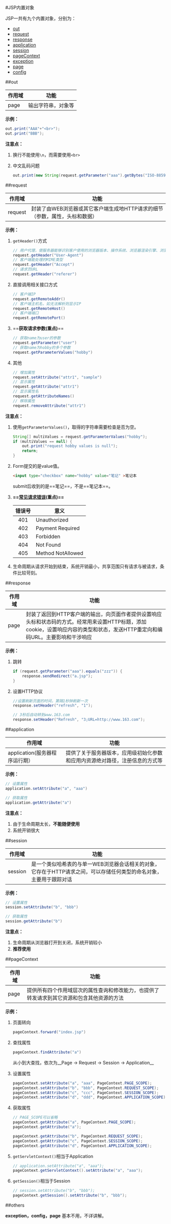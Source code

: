 #JSP内置对象

JSP一共有九个内置对象，分别为：

* [out](#out)
* [request](#request)
* [response](#response)
* [application](#application)
* [session](#session)
* [pageContext](#pageContext)
* [exception](#others)
* [page](#others)
* [config](#others)

##<a name="out"></a>out

| 作用域 | 功能 |
| --- | --- |
| page | 输出字符串，对象等 |

__示例：__

``` java
out.print("AAA"+"<br>");
out.print("BBB");
```

__注意点：__

1. 换行不能使用```\n```，而需要使用```<br>```
2. 中文乱码问题

    ``` java
    out.print(new String(request.getParameter("aaa").getBytes("ISO-8859-1"), "gbk"))
    ```

##<a name="request"></a>request

| 作用域 | 功能 |
| --- | --- |
| request | 封装了由WEB浏览器或其它客户端生成地HTTP请求的细节（参数，属性，头标和数据）|

__示例：__

1. ```getHeader()```方式

    ``` java
    // 用户代理，使服务器能够识别客户使用的浏览器版本、操作系统、浏览器渲染引擎、浏览器语言等
    request.getHeader("User-Agent")
    // 客户端能处理的MIME类型
    request.getHeader("Accept")
    // 请求页URL
    request.getHeader("referer")
    ```
    
2. 直接调用相关接口方式

    ``` java
    // 客户端IP
    request.getRemoteAddr()
    // 客户端主机名，如无法解析则显示IP
    request.getRemoteHost()
    // 客户端端口
    request.getRemotePort()
    ```
    
3. ==__获取请求参数(重点)__==

    ``` java
    // 获取name为user的参数
    request.getParameter("user")
    // 获取name为hobby的多个参数
    request.getParameterValues("hobby")
    ```
    
4. 其他

    ``` java
    // 增加属性
    request.setAttribute("attr1", "sample")
    // 显示属性
    request.getAttribute("attr1")
    // 显示属性名
    request.getAttributeNames()
    // 移除属性
    request.removeAttribute("attr1")
    ```
    
__注意点：__

1. 使用```getParameterValues()```，取得的字符串需要检查是否为空。

    ``` java
    String[] multiValues = request.getParameterValues("hobby");
    if (multiValues == null) {
        out.print("request hobby values is null");
        return;
    }
    ```
    
2. Form提交的是value值。

    ``` html
    <input type="checkbox" name="hobby" value="笔记" >笔记本
    ```
    
    submit后收到的是==笔记==，不是==笔记本==。
    
3. __==[常见请求错误](http://baike.baidu.com/view/3734067.htm)(重点)==__

    | 错误号 | 意义 |
    | :---: | --- |
    | 401 | Unauthorized |
    | 402 | Payment Required |
    | 403 | Forbidden |
    | 404 | Not Found |
    | 405 | Method NotAllowed |
    
4. 生命周期从请求开始到结束，系统开销最小，共享范围只有请求与被请求，条件比较苛刻。

##<a name="response"></a>response

| 作用域 | 功能 |
| --- | --- |
| page | 封装了返回到HTTP客户端的输出，向页面作者提供设置响应头标和状态码的方式。经常用来设置HTTP标题，添加cookie，设置响应内容的类型和状态，发送HTTP重定向和编码URL。主要影响和干涉响应 |

__示例：__

1. 跳转

    ``` java
    if (request.getParameter("aaa").equals("zzz")) {
        response.sendRedirect("a.jsp");
    }
    ```
2. 设置HTTP协议
    
    ``` java
    //设置刷新页面的时间，第隔1秒钟刷新一次
    response.setHeader("refresh", "1");
    
    // 3秒后自动转到www.163.com
    response.setHeader("Refresh", "3;URL=http://www.163.com");
    ```

##<a name="application"></a>application

| 作用域 | 功能 |
| --- | --- |
| application(服务器程序运行期） | 提供了关于服务器版本，应用级初始化参数和应用内资源绝对路径，注册信息的方式等 |

__示例：__

``` java
// 设置属性
application.setAttribute("a", "aaa")

// 获取属性
application.getAttribute("a")
```

__注意点：__

1. 由于生命周期太长，__不能随便使用__
2. 系统开销很大

##<a name="session"></a>session

| 作用域 | 功能 |
| --- | --- |
| session | 是一个类似哈希表的与单一WEB浏览器会话相关的对象，它存在于HTTP请求之间，可以存储任何类型的命名对象，主要用于跟踪对话 |

__示例：__

``` java
// 设置属性
session.setAttribute("b", "bbb")

// 获取属性
session.getAttribute("b")
```

__注意点：__

1. 生命周期从浏览器打开到关闭，系统开销较小
2. __推荐使用__

##<a name="pageContext"></a>pageContext

| 作用域 | 功能 |
| --- | --- |
| page | 提供所有四个作用域层次的属性查询和修改能力，也提供了转发请求到其它资源和包含其他资源的方法 |

__示例：__

1. 页面转向

    ``` java
    pageContext.forward("index.jsp")
    ```
    
2. 查找属性

    ``` java
    pageContext.findAttribute("a")
    ```
    
    从小到大查找，依次为__Page -> Request -> Session -> Application__
    
3. 设置属性

    ``` java
    pageContext.setAttribute("a", "aaa", PageContext.PAGE_SCOPE);
    pageContext.setAttribute("b", "bbb", PageContext.REQUEST_SCOPE);
    pageContext.setAttribute("c", "ccc", PageContext.SESSION_SCOPE);
    pageContext.setAttribute("d", "ddd", PageContext.APPLICATION_SCOPE);
    ```
    
4. 获取属性

    ``` java
    // PAGE_SCOPE可以省略
    pageContext.getAttribute("a", PageContext.PAGE_SCOPE);
    pageContext.getAttribute("a");
    
    pageContext.getAttribute("b", PageContext.REQUEST_SCOPE);
    pageContext.getAttribute("c", PageContext.SESSION_SCOPE);
    pageContext.getAttribute("d", PageContext.APPLICATION_SCOPE);
    ```

5. ```getServletContext()```相当于Application

    ``` java
    // application.setAttribute("a", "aaa");
    pageContext.getServletContext().setAttribute("a", "aaa");
    ```
    
6. ```getSession()```相当于Session

    ``` java
    // session.setAttribute("b", "bbb");
    pageContext.getSession().setAttribute("b", "bbb");
    ```

##<a name="others"></a>others

__exception，config，page__ 基本不用，不详讲解。
